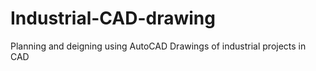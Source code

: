 # Industrial-CAD-drawing
Planning and deigning using AutoCAD 
Drawings of industrial projects in CAD
